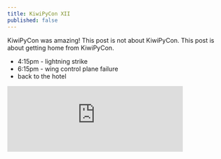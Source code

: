 ```yaml
---
title: KiwiPyCon XII
published: false
---
```


KiwiPyCon was amazing! This post is not about KiwiPyCon. This post is about getting home from KiwiPyCon.

* 4:15pm - lightning strike
* 6:15pm - wing control plane failure
* back to the hotel

<iframe src="https://cloudisland.nz/@daisy/111079775240155952/embed" class="mastodon-embed" style="max-width: 100%; border: 0" width="400" allowfullscreen="allowfullscreen"></iframe><script src="https://cloudisland.nz/embed.js" async="async"></script>
